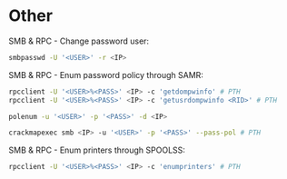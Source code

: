 # Other
SMB & RPC - Change password user:
```bash
smbpasswd -U '<USER>' -r <IP>
```

SMB & RPC - Enum password policy through SAMR:
```bash
rpcclient -U '<USER>%<PASS>' <IP> -c 'getdompwinfo' # PTH
rpcclient -U '<USER>%<PASS>' <IP> -c 'getusrdompwinfo <RID>' # PTH

polenum -u '<USER>' -p '<PASS>' -d <IP>

crackmapexec smb <IP> -u '<USER>' -p '<PASS>' --pass-pol # PTH
```

SMB & RPC - Enum printers through SPOOLSS:
```bash
rpcclient -U '<USER>%<PASS>' <IP> -c 'enumprinters' # PTH
```